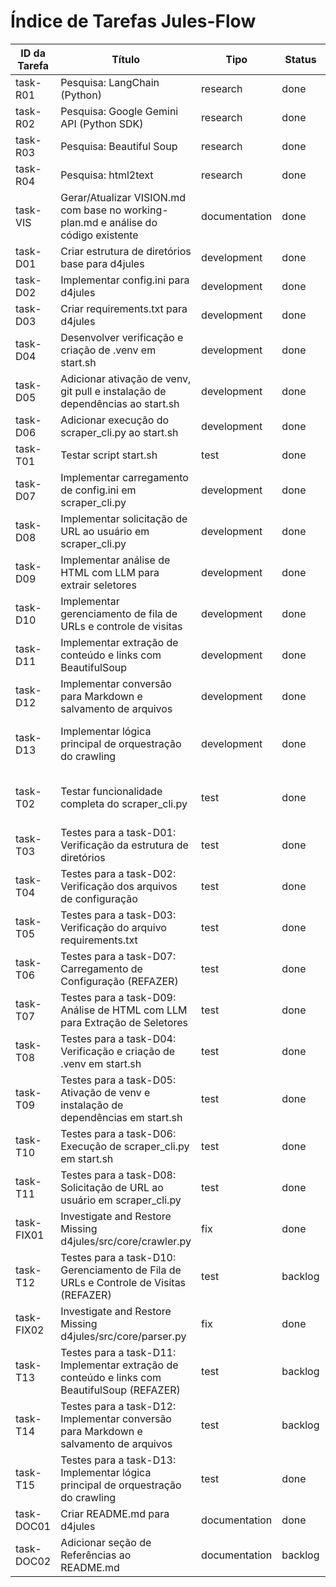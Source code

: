 # Índice de Tarefas Jules-Flow

| ID da Tarefa | Título | Tipo | Status | Prioridade | Dependências | Atribuído |
|--------------|--------|------|--------|------------|--------------|-----------|
| task-R01     | Pesquisa: LangChain (Python) | research | done | high | []           | Jules     |
| task-R02     | Pesquisa: Google Gemini API (Python SDK) | research | done | high | []           | Jules     |
| task-R03     | Pesquisa: Beautiful Soup | research | done | medium | []           | Jules     |
| task-R04     | Pesquisa: html2text      | research | done | medium | []           | Jules     |
| task-VIS     | Gerar/Atualizar VISION.md com base no working-plan.md e análise do código existente | documentation | done | high | []           | Jules     |
| task-D01     | Criar estrutura de diretórios base para d4jules | development | done | high | []           | Jules     |
| task-D02     | Implementar config.ini para d4jules | development | done | high | ["task-D01"] | Jules     |
| task-D03     | Criar requirements.txt para d4jules | development | done | high | []           | Jules     |
| task-D04     | Desenvolver verificação e criação de .venv em start.sh | development | done | medium | []           | Jules     |
| task-D05     | Adicionar ativação de venv, git pull e instalação de dependências ao start.sh | development | done | medium | ["task-D03", "task-D04"] | Jules     |
| task-D06     | Adicionar execução do scraper_cli.py ao start.sh | development | done | medium | ["task-D05"] | Jules     |
| task-T01     | Testar script start.sh   | test | done | medium | ["task-D06"] | Jules     |
| task-D07     | Implementar carregamento de config.ini em scraper_cli.py | development | done | high | ["task-D01", "task-D02"] | Jules     |
| task-D08     | Implementar solicitação de URL ao usuário em scraper_cli.py | development | done | medium | ["task-D07"] | Jules     |
| task-D09     | Implementar análise de HTML com LLM para extrair seletores | development | done | high | ["task-D07", "task-R01", "task-R02"] | Jules     |
| task-D10     | Implementar gerenciamento de fila de URLs e controle de visitas | development | done | medium | []           | Jules     |
| task-D11     | Implementar extração de conteúdo e links com BeautifulSoup | development | done | medium | ["task-R03"] | Jules     |
| task-D12     | Implementar conversão para Markdown e salvamento de arquivos | development | done | medium | ["task-R04", "task-D01"] | Jules     |
| task-D13     | Implementar lógica principal de orquestração do crawling | development | done | high | ["task-D09", "task-D10", "task-D11", "task-D12"] | Jules     |
| task-T02     | Testar funcionalidade completa do scraper_cli.py | test | done | high | ["task-D01", "task-D07", "task-D08", "task-D13"] | Jules     |
| task-T03     | Testes para a task-D01: Verificação da estrutura de diretórios | test | done | medium | ["task-D01"] | Jules     |
| task-T04     | Testes para a task-D02: Verificação dos arquivos de configuração | test | done | medium | ["task-D02"] | Jules     |
| task-T05     | Testes para a task-D03: Verificação do arquivo requirements.txt | test | done | medium | ["task-D03"] | Jules     |
| task-T06     | Testes para a task-D07: Carregamento de Configuração (REFAZER) | test | done | high | ["task-D07"] | Jules     |
| task-T07     | Testes para a task-D09: Análise de HTML com LLM para Extração de Seletores | test | done | high | ["task-D09"] | Jules     |
| task-T08     | Testes para a task-D04: Verificação e criação de .venv em start.sh | test | done | medium | ["task-D04"] | Jules     |
| task-T09     | Testes para a task-D05: Ativação de venv e instalação de dependências em start.sh | test | done | medium | ["task-D05"] | Jules     |
| task-T10     | Testes para a task-D06: Execução de scraper_cli.py em start.sh | test | done | medium | ["task-D06"] | Jules     |
| task-T11     | Testes para a task-D08: Solicitação de URL ao usuário em scraper_cli.py | test | done | medium | ["task-D08"] | Jules     |
| task-FIX01   | Investigate and Restore Missing d4jules/src/core/crawler.py | fix | done | high | ["task-D10"] | Jules     |
| task-T12     | Testes para a task-D10: Gerenciamento de Fila de URLs e Controle de Visitas (REFAZER) | test | backlog | medium | ["task-D10", "task-FIX01"] | Jules     |
| task-FIX02   | Investigate and Restore Missing d4jules/src/core/parser.py | fix | done | high | ["task-D11"] | Jules     |
| task-T13     | Testes para a task-D11: Implementar extração de conteúdo e links com BeautifulSoup (REFAZER) | test | backlog | medium | ["task-D11", "task-FIX02"] | Jules     |
| task-T14     | Testes para a task-D12: Implementar conversão para Markdown e salvamento de arquivos | test | backlog | medium | ["task-D12"] | Jules     |
| task-T15     | Testes para a task-D13: Implementar lógica principal de orquestração do crawling | test | done | high | ["task-D13"] | Jules     |
| task-DOC01   | Criar README.md para d4jules | documentation | done | medium | ["task-D02", "task-D06"] | Jules     |
| task-DOC02   | Adicionar seção de Referências ao README.md | documentation | backlog | low | ["task-DOC01"] | Jules     |
